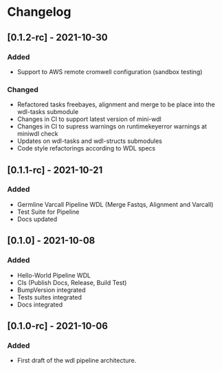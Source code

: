 Changelog
==========

<!--
Newest changes should be on top.

This document is user facing. Please word the changes in such a way
that users understand how the changes affect the new version.
-->


## [0.1.2-rc] - 2021-10-30
### Added
- Support to AWS remote cromwell configuration (sandbox testing)
### Changed
- Refactored tasks freebayes, alignment and merge to be place into the wdl-tasks submodule
- Changes in CI to support latest version of mini-wdl
- Changes in CI to supress warnings on runtimekeyerror warnings at miniwdl check
- Updates on wdl-tasks and wdl-structs submodules
- Code style refactorings according to WDL specs

## [0.1.1-rc] - 2021-10-21
### Added
- Germline Varcall Pipeline WDL (Merge Fastqs, Alignment and Varcall)
- Test Suite for Pipeline
- Docs updated
## [0.1.0] - 2021-10-08
### Added
- Hello-World Pipeline WDL
- CIs (Publish Docs, Release, Build Test)
- BumpVersion integrated
- Tests suites integrated
- Docs integrated

## [0.1.0-rc] - 2021-10-06
### Added
- First draft of the wdl pipeline architecture.
